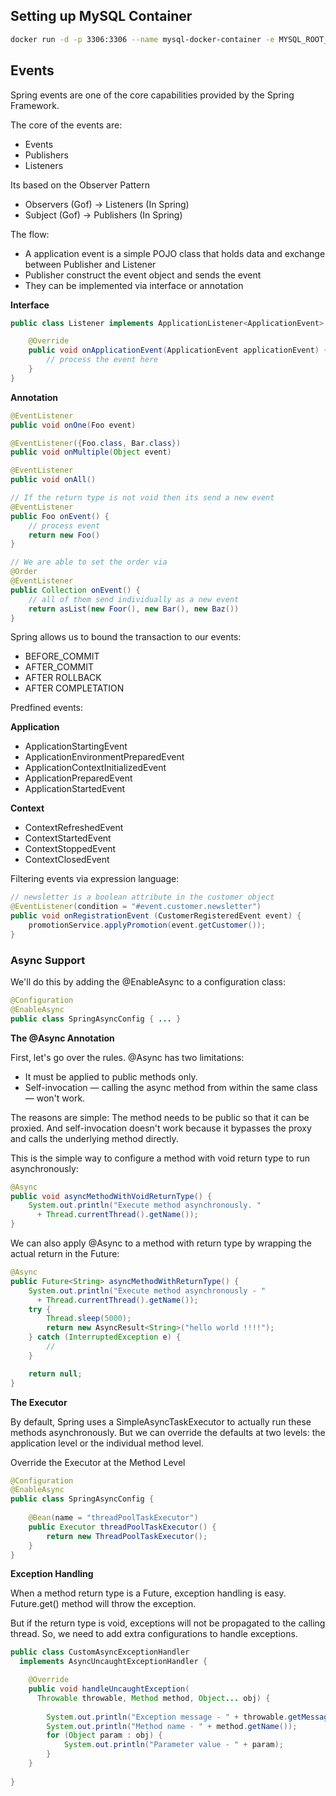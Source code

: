 ## Setting up MySQL Container

```bash
docker run -d -p 3306:3306 --name mysql-docker-container -e MYSQL_ROOT_PASSWORD=spring -e MYSQL_DATABASE=spring -e MYSQL_USER=spring -e MYSQL_PASSWORD=spring mysql/mysql-server:latest
```

## Events

Spring events are one of the core capabilities provided by the Spring Framework.

The core of the events are:
- Events
- Publishers
- Listeners
    
Its based on the Observer Pattern
- Observers (Gof) -> Listeners  (In Spring)
- Subject (Gof) -> Publishers (In Spring)
        
The flow:
- A application event is a simple POJO class that holds data and exchange between Publisher and Listener
- Publisher construct the event object and sends the event
- They can be implemented via interface or annotation

**Interface**

```java
public class Listener implements ApplicationListener<ApplicationEvent> {

    @Override
    public void onApplicationEvent(ApplicationEvent applicationEvent) {
        // process the event here
    }
}
```

**Annotation**

```java
@EventListener
public void onOne(Foo event)

@EventListener({Foo.class, Bar.class})
public void onMultiple(Object event)

@EventListener
public void onAll()
```

```java
// If the return type is not void then its send a new event
@EventListener
public Foo onEvent() {
    // process event
    return new Foo()
}

// We are able to set the order via
@Order 
@EventListener
public Collection onEvent() {
    // all of them send individually as a new event
    return asList(new Foor(), new Bar(), new Baz())
}
```

Spring allows us to bound the transaction to our events:
- BEFORE_COMMIT
- AFTER_COMMIT
- AFTER ROLLBACK
- AFTER COMPLETATION
                                                                        
Predfined events:
   
**Application**
- ApplicationStartingEvent
- ApplicationEnvironmentPreparedEvent
- ApplicationContextInitializedEvent
- ApplicationPreparedEvent
- ApplicationStartedEvent
	
**Context**
- ContextRefreshedEvent
- ContextStartedEvent
- ContextStoppedEvent
- ContextClosedEvent
            
Filtering events via expression language:

```java                
// newsletter is a boolean attribute in the customer object
@EventListener(condition = "#event.customer.newsletter")
public void onRegistrationEvent (CustomerRegisteredEvent event) {
    promotionService.applyPromotion(event.getCustomer());
}
```
                
### Async Support 

We'll do this by adding the @EnableAsync to a configuration class:

```java
@Configuration
@EnableAsync
public class SpringAsyncConfig { ... }
```

**The @Async Annotation**

First, let's go over the rules. @Async has two limitations:

- It must be applied to public methods only.
- Self-invocation — calling the async method from within the same class — won't work.

The reasons are simple: The method needs to be public so that it can be proxied. And self-invocation doesn't work because it bypasses the proxy and calls the underlying method directly.

This is the simple way to configure a method with void return type to run asynchronously:

```java
@Async
public void asyncMethodWithVoidReturnType() {
    System.out.println("Execute method asynchronously. " 
      + Thread.currentThread().getName());
}
```

We can also apply @Async to a method with return type by wrapping the actual return in the Future:

```java
@Async
public Future<String> asyncMethodWithReturnType() {
    System.out.println("Execute method asynchronously - " 
      + Thread.currentThread().getName());
    try {
        Thread.sleep(5000);
        return new AsyncResult<String>("hello world !!!!");
    } catch (InterruptedException e) {
        //
    }

    return null;
}
```

**The Executor**

By default, Spring uses a SimpleAsyncTaskExecutor to actually run these methods asynchronously. But we can override the defaults at two levels: the application level or the individual method level.

Override the Executor at the Method Level

```java
@Configuration
@EnableAsync
public class SpringAsyncConfig {
    
    @Bean(name = "threadPoolTaskExecutor")
    public Executor threadPoolTaskExecutor() {
        return new ThreadPoolTaskExecutor();
    }
}
```

**Exception Handling**

When a method return type is a Future, exception handling is easy. Future.get() method will throw the exception.

But if the return type is void, exceptions will not be propagated to the calling thread. So, we need to add extra configurations to handle exceptions.

```java
public class CustomAsyncExceptionHandler
  implements AsyncUncaughtExceptionHandler {

    @Override
    public void handleUncaughtException(
      Throwable throwable, Method method, Object... obj) {
 
        System.out.println("Exception message - " + throwable.getMessage());
        System.out.println("Method name - " + method.getName());
        for (Object param : obj) {
            System.out.println("Parameter value - " + param);
        }
    }
    
}
```
